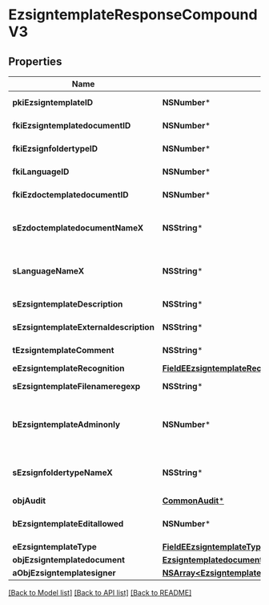 # EzsigntemplateResponseCompoundV3

## Properties
Name | Type | Description | Notes
------------ | ------------- | ------------- | -------------
**pkiEzsigntemplateID** | **NSNumber*** | The unique ID of the Ezsigntemplate | 
**fkiEzsigntemplatedocumentID** | **NSNumber*** | The unique ID of the Ezsigntemplatedocument | [optional] 
**fkiEzsignfoldertypeID** | **NSNumber*** | The unique ID of the Ezsignfoldertype. | [optional] 
**fkiLanguageID** | **NSNumber*** | The unique ID of the Language.  Valid values:  |Value|Description| |-|-| |1|French| |2|English| | 
**fkiEzdoctemplatedocumentID** | **NSNumber*** | The unique ID of the Ezdoctemplatedocument | [optional] 
**sEzdoctemplatedocumentNameX** | **NSString*** | The name of the Ezdoctemplatedocument in the language of the requester | [optional] 
**sLanguageNameX** | **NSString*** | The Name of the Language in the language of the requester | 
**sEzsigntemplateDescription** | **NSString*** | The description of the Ezsigntemplate | 
**sEzsigntemplateExternaldescription** | **NSString*** | The external description of the Ezsigntemplate | [optional] 
**tEzsigntemplateComment** | **NSString*** | The comment of the Ezsigntemplate | [optional] 
**eEzsigntemplateRecognition** | [**FieldEEzsigntemplateRecognition***](FieldEEzsigntemplateRecognition.md) |  | [optional] 
**sEzsigntemplateFilenameregexp** | **NSString*** | The filename regexp of the Ezsigntemplate. | [optional] 
**bEzsigntemplateAdminonly** | **NSNumber*** | Whether the Ezsigntemplate can be accessed by admin users only (eUserType&#x3D;Normal) | 
**sEzsignfoldertypeNameX** | **NSString*** | The name of the Ezsignfoldertype in the language of the requester | [optional] 
**objAudit** | [**CommonAudit***](CommonAudit.md) |  | 
**bEzsigntemplateEditallowed** | **NSNumber*** | Whether the Ezsigntemplate if allowed to edit or not | 
**eEzsigntemplateType** | [**FieldEEzsigntemplateType***](FieldEEzsigntemplateType.md) |  | [optional] 
**objEzsigntemplatedocument** | [**EzsigntemplatedocumentResponse***](EzsigntemplatedocumentResponse.md) |  | [optional] 
**aObjEzsigntemplatesigner** | [**NSArray&lt;EzsigntemplatesignerResponseCompound&gt;***](EzsigntemplatesignerResponseCompound.md) |  | 

[[Back to Model list]](../README.md#documentation-for-models) [[Back to API list]](../README.md#documentation-for-api-endpoints) [[Back to README]](../README.md)



